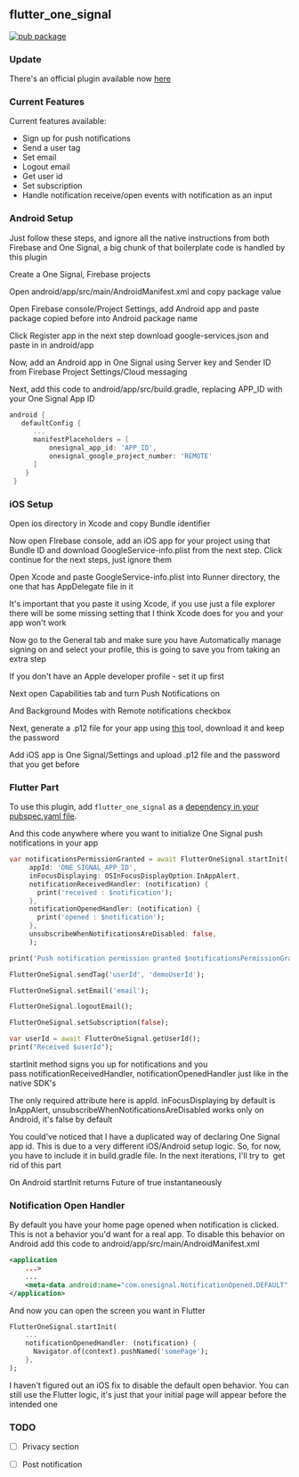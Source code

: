## flutter_one_signal
[![pub package](https://img.shields.io/badge/pub-v.0.2.1-orange.svg)](https://pub.dartlang.org/packages/flutter_one_signal)


### Update
There's an official plugin available now [here](https://github.com/OneSignal/OneSignal-Flutter-SDK)

### Current Features
Current features available:

* Sign up for push notifications
* Send a user tag
* Set email
* Logout email
* Get user id
* Set subscription
* Handle notification receive/open events with notification as an input
### Android Setup
Just follow these steps, and ignore all the native instructions from both Firebase and One Signal, a big chunk of that boilerplate code is handled by this plugin

Create a One Signal, Firebase projects

Open android/app/src/main/AndroidManifest.xml and copy package value

Open Firebase console/Project Settings, add Android app and paste package copied before into Android package name

Click Register app in the next step download google-services.json and paste in in android/app

Now, add an Android app in One Signal using Server key and Sender ID from Firebase Project Settings/Cloud messaging

Next, add this code to android/app/src/build.gradle, replacing APP_ID with your One Signal App ID

```gradle
android {
   defaultConfig {
      ...
      manifestPlaceholders = [
          onesignal_app_id: 'APP_ID',
          onesignal_google_project_number: 'REMOTE'
      ]
    }
 }
```
### iOS Setup
Open ios directory in Xcode and copy Bundle identifier

Now open FIrebase console, add an iOS app for your project using that Bundle ID and download GoogleService-info.plist from the next step. Click continue for the next steps, just ignore them

Open Xcode and paste GoogleService-info.plist into Runner directory, the one that has AppDelegate file in it

It's important that you paste it using Xcode, if you use just a file explorer there will be some missing setting that I think Xcode does for you and your app won't work

Now go to the General tab and make sure you have Automatically manage signing on and select your profile, this is going to save you from taking an extra step

If you don't have an Apple developer profile - set it up first

Next open Capabilities tab and turn Push Notifications on

And Background Modes with Remote notifications checkbox

Next, generate a .p12 file for your app using [this](https://onesignal.com/provisionator) tool, download it and keep the password

Add iOS app is One Signal/Settings and upload .p12 file and the password that you get before

### Flutter Part
To use this plugin, add `flutter_one_signal` as a [dependency in your pubspec.yaml file](https://flutter.io/platform-plugins/).

And this code anywhere where you want to initialize One Signal push notifications in your app

```dart
var notificationsPermissionGranted = await FlutterOneSignal.startInit(
     appId: 'ONE_SIGNAL_APP_ID',
     inFocusDisplaying: OSInFocusDisplayOption.InAppAlert,
     notificationReceivedHandler: (notification) {
       print('received : $notification');
     },
     notificationOpenedHandler: (notification) {
       print('opened : $notification');
     },
     unsubscribeWhenNotificationsAreDisabled: false,
     );

print('Push notification permission granted $notificationsPermissionGranted');

FlutterOneSignal.sendTag('userId', 'demoUserId');

FlutterOneSignal.setEmail('email');

FlutterOneSignal.logoutEmail();

FlutterOneSignal.setSubscription(false);

var userId = await FlutterOneSignal.getUserId();
print("Received $userId");
```

startInit method signs you up for notifications and you pass notificationReceivedHandler, notificationOpenedHandler just like in the native SDK's

The only required attribute here is appId. inFocusDisplaying by default is InAppAlert, unsubscribeWhenNotificationsAreDisabled works only on Android, it's false by default

You could've noticed that I have a duplicated way of declaring One Signal app id. This is due to a very different iOS/Android setup logic. So, for now, you have to include it in build.gradle file. In the next iterations, I'll try to  get rid of this part

On Android startInit returns Future of true instantaneously

### Notification Open Handler
By default you have your home page opened when notification is clicked. This is not a behavior you'd want for a real app. To disable this behavior on Android add this code to android/app/src/main/AndroidManifest.xml

```xml
<application
    ...>
    ...                                                                                      
    <meta-data android:name="com.onesignal.NotificationOpened.DEFAULT" android:value="DISABLE" />  
</application>
```

And now you can open the screen you want in Flutter
```dart
FlutterOneSignal.startInit(                                             
    ...             
    notificationOpenedHandler: (notification) {                                            
      Navigator.of(context).pushNamed('somePage');                       
    },                                                                  
);
```
I haven't figured out an iOS fix to disable the default open behavior. You can still use the Flutter logic, it's just that your initial page will appear before the intended one

### TODO

- [ ] Privacy section
- [ ] Post notification

